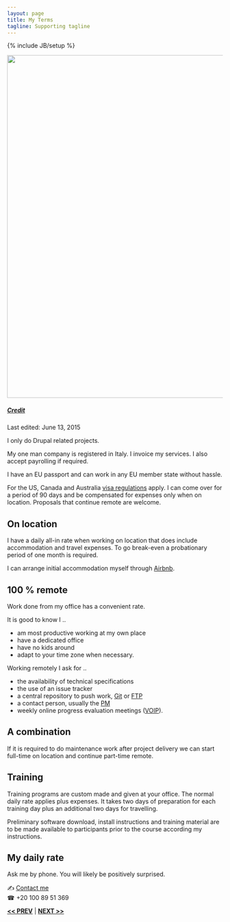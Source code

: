```yaml
---
layout: page
title: My Terms
tagline: Supporting tagline
---
```

{% include JB/setup %}

<a href="https://www.flickr.com/photos/24oranges/14417293308" title="View photo on Flickr" target="_blank"><img src="https://farm4.staticflickr.com/3913/14417293308_c1b42b26b4_b.jpg" style="width: 800px;"></a><br />
<h5><a href="https://www.flickr.com/people/24oranges/" title="View user on Flickr" target="_blank">Credit</a></h5>

Last edited: June 13, 2015

I only do Drupal related projects.

My one man company is registered in Italy. I invoice my services. I also accept payrolling if required.

I have an EU passport and can work in any EU member state without hassle.

For the US, Canada and Australia [visa regulations](http://travel.state.gov/content/visas/english/visit/visa-waiver-program.html) apply. I can come over for a period of 90 days and be compensated for expenses only when on location. Proposals that continue remote are welcome.


## On location

I have a daily all-in rate when working on location that does include accommodation and travel expenses. To go break-even a probationary period of one month is required.

I can arrange initial accommodation myself through [Airbnb](https://www.airbnb.com/users/show/7889468).


## 100 % remote

Work done from my office has a convenient rate.

It is good to know I ..

- am most productive working at my own place
- have a dedicated office
- have no kids around
- adapt to your time zone when necessary.

Working remotely I ask for ..

- the availability of technical specifications
- the use of an issue tracker
- a central repository to push work, [Git](https://git-scm.com/) or [FTP](https://en.wikipedia.org/wiki/File_Transfer_Protocol)
- a contact person, usually the [PM](https://en.wikipedia.org/?title=Project_manager)
- weekly online progress evaluation meetings ([VOIP](https://en.wikipedia.org/wiki/Voice_over_IP)).


## A combination

If it is required to do maintenance work after project delivery we can start full-time on location and continue part-time remote.


## Training

Training programs are custom made and given at your office. The normal daily rate applies plus expenses. It takes two days of preparation for each training day plus an additional two days for travelling.

Preliminary software download, install instructions and training material are to be made available to participants prior to the course according my instructions.


## My daily rate

Ask me by phone. You will likely be positively surprised.

<span class="signs">✍</span> <a href="http://www.mousewheel.net/contact">Contact me</a><br />
<span class="signs">☎</span> +20 100 89 51 369


<a href="/past.html" title="Past experiences"><b><< PREV</b></a> &#124; <a href="/" title="Home"><b>NEXT >></b></a>
